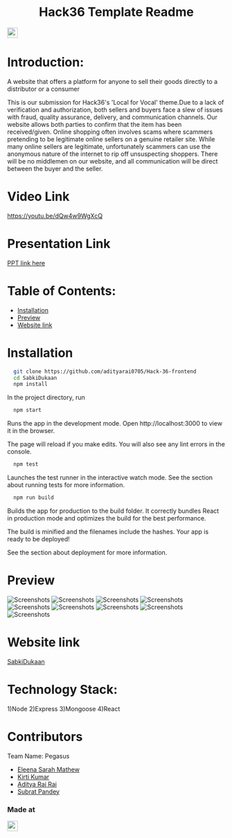 <h1 align="center">Hack36 Template Readme</h1>
<p align="center">
</p>

<a href="https://hack36.com"> <img src="https://cutt.ly/BuiltAtHack36" height=24px> </a>

Introduction:
=============

A website that offers a platform for anyone to sell their goods directly to a distributor or a consumer

This is our submission for Hack36's 'Local for Vocal' theme.Due to a lack of verification and authorization, both sellers and buyers face a slew of issues with fraud, quality assurance, delivery, and communication channels. Our website allows both parties to confirm that the item has been received/given. 
Online shopping often involves scams where scammers pretending to be legitimate online sellers on a genuine retailer site. While many online sellers are legitimate, unfortunately scammers can use the anonymous nature of the internet to rip off unsuspecting shoppers. There will be no middlemen on our website, and all communication will be direct between the buyer and the seller.

Video Link
==========
<a href="https://youtu.be/dQw4w9WgXcQ">https://youtu.be/dQw4w9WgXcQ</a>

Presentation Link
==================
  <a href="https://www.canva.com/design/DAE-vBgoxx8/D_WtWUa2ql_xA30zdbB_RQ/view?utm_content=DAE-vBgoxx8&utm_campaign=designshare&utm_medium=link2&utm_source=sharebutton"> PPT link here </a>

Table of Contents:
==================
<!--ts-->
   * [Installation](#installation)
   * [Preview](#preview)
   * [Website link](#website-link)

<!--te-->

# Installation

```bash
  git clone https://github.com/adityarai0705/Hack-36-frontend
  cd SabkiDukaan
  npm install
```
In the project directory, run
```bash
  npm start
```  
Runs the app in the development mode.
Open http://localhost:3000 to view it in the browser.

The page will reload if you make edits.
You will also see any lint errors in the console.
```bash
  npm test
```  
Launches the test runner in the interactive watch mode.
See the section about running tests for more information.
```bash
  npm run build
```
Builds the app for production to the build folder.
It correctly bundles React in production mode and optimizes the build for the best performance.

The build is minified and the filenames include the hashes.
Your app is ready to be deployed!

See the section about deployment for more information.

# Preview
![Screenshots](/screenshots/sd1.jpeg)
![Screenshots](/screenshots/sd2.jpeg)
![Screenshots](/screenshots/sd3n.jpeg)
![Screenshots](/screenshots/sd4.jpeg)
![Screenshots](/screenshots/sd5.jpeg)
![Screenshots](/screenshots/sd6.jpeg)
![Screenshots](/screenshots/sd7.jpeg)
![Screenshots](/screenshots/sd8.jpeg)
![Screenshots](/screenshots/sd9.jpeg)


# Website link
<a href="https://6264c1d66625683e75c01f85--ornate-semolina-5430e7.netlify.app">SabkiDukaan</a>


Technology Stack:
=================

1)Node
2)Express
3)Mongoose
4)React

Contributors
============

Team Name: Pegasus

* [Eleena Sarah Mathew](https://github.com/adityarai0705)
* [Kirti Kumar](https://github.com/KIRTIKUMARKK21)
* [Aditya Raj Rai](https://github.com/adityarai0705)
* [Subrat Pandey](https://github.com/badsubrat)

### Made at
<a href="https://hack36.com"> <img src="https://cutt.ly/BuiltAtHack36" height=24px> </a>
